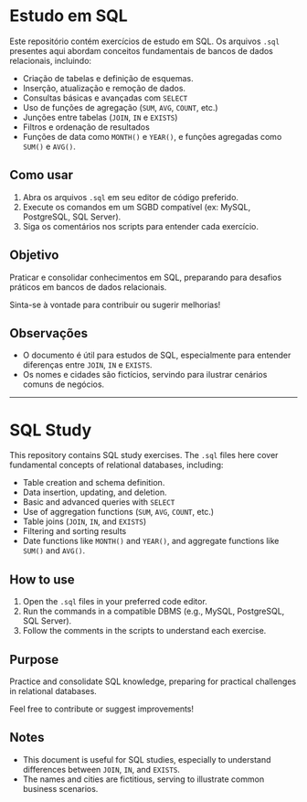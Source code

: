# Estudo em SQL
Este repositório contém exercícios de estudo em SQL. Os arquivos `.sql` presentes aqui abordam conceitos fundamentais de bancos de dados relacionais, incluindo:

- Criação de tabelas e definição de esquemas.
- Inserção, atualização e remoção de dados.
- Consultas básicas e avançadas com `SELECT`
- Uso de funções de agregação (`SUM`, `AVG`, `COUNT`, etc.)
- Junções entre tabelas (`JOIN`, `IN` e `EXISTS`)
- Filtros e ordenação de resultados
- Funções de data como `MONTH()` e `YEAR()`, e funções agregadas como `SUM()` e `AVG()`.

## Como usar

1. Abra os arquivos `.sql` em seu editor de código preferido.
2. Execute os comandos em um SGBD compatível (ex: MySQL, PostgreSQL, SQL Server).
3. Siga os comentários nos scripts para entender cada exercício.

## Objetivo

Praticar e consolidar conhecimentos em SQL, preparando para desafios práticos em bancos de dados relacionais.

Sinta-se à vontade para contribuir ou sugerir melhorias!

## Observações

- O documento é útil para estudos de SQL, especialmente para entender diferenças entre `JOIN`, `IN` e `EXISTS`.
- Os nomes e cidades são fictícios, servindo para ilustrar cenários comuns de negócios.

---

# SQL Study

This repository contains SQL study exercises. The `.sql` files here cover fundamental concepts of relational databases, including:

- Table creation and schema definition.
- Data insertion, updating, and deletion.
- Basic and advanced queries with `SELECT`
- Use of aggregation functions (`SUM`, `AVG`, `COUNT`, etc.)
- Table joins (`JOIN`, `IN`, and `EXISTS`)
- Filtering and sorting results
- Date functions like `MONTH()` and `YEAR()`, and aggregate functions like `SUM()` and `AVG()`.

## How to use

1. Open the `.sql` files in your preferred code editor.
2. Run the commands in a compatible DBMS (e.g., MySQL, PostgreSQL, SQL Server).
3. Follow the comments in the scripts to understand each exercise.

## Purpose

Practice and consolidate SQL knowledge, preparing for practical challenges in relational databases.

Feel free to contribute or suggest improvements!

## Notes

- This document is useful for SQL studies, especially to understand differences between `JOIN`, `IN`, and `EXISTS`.
- The names and cities are fictitious, serving to illustrate common business scenarios.